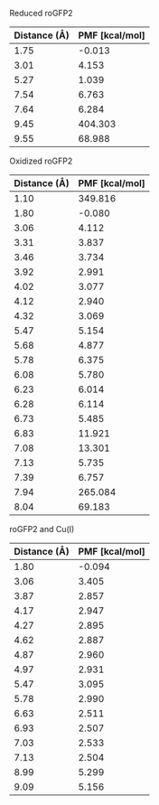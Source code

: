 Reduced roGFP2

| Distance (Å) | PMF [kcal/mol] |
|-----------|-----------|
| 1.75 | -0.013 |
| 3.01 | 4.153 |
| 5.27 | 1.039 |
| 7.54 | 6.763 |
| 7.64 | 6.284 |
| 9.45 | 404.303 |
| 9.55 | 68.988 |

Oxidized roGFP2

| Distance (Å) | PMF [kcal/mol] |
|-----------|-----------|
| 1.10 | 349.816 |
| 1.80 | -0.080 |
| 3.06 | 4.112 |
| 3.31 | 3.837 |
| 3.46 | 3.734 |
| 3.92 | 2.991 |
| 4.02 | 3.077 |
| 4.12 | 2.940 |
| 4.32 | 3.069 |
| 5.47 | 5.154 |
| 5.68 | 4.877 |
| 5.78 | 6.375 |
| 6.08 | 5.780 |
| 6.23 | 6.014 |
| 6.28 | 6.114 |
| 6.73 | 5.485 |
| 6.83 | 11.921 |
| 7.08 | 13.301 |
| 7.13 | 5.735 |
| 7.39 | 6.757 |
| 7.94 | 265.084 |
| 8.04 | 69.183 |

roGFP2 and Cu(I)

| Distance (Å) | PMF [kcal/mol] |
|-----------|-----------|
| 1.80 | -0.094 |
| 3.06 | 3.405 |
| 3.87 | 2.857 |
| 4.17 | 2.947 |
| 4.27 | 2.895 |
| 4.62 | 2.887 |
| 4.87 | 2.960 |
| 4.97 | 2.931 |
| 5.47 | 3.095 |
| 5.78 | 2.990 |
| 6.63 | 2.511 |
| 6.93 | 2.507 |
| 7.03 | 2.533 |
| 7.13 | 2.504 |
| 8.99 | 5.299 |
| 9.09 | 5.156 |
